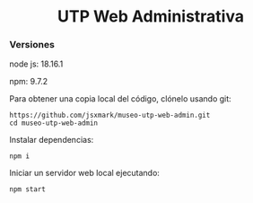 <h1 align="center">
  UTP Web Administrativa
</h1>

### Versiones

node js: 18.16.1

npm: 9.7.2

Para obtener una copia local del código, clónelo usando git:

```
https://github.com/jsxmark/museo-utp-web-admin.git
cd museo-utp-web-admin
```

Instalar dependencias:

```
npm i
```

Iniciar un servidor web local ejecutando:

```
npm start
```
